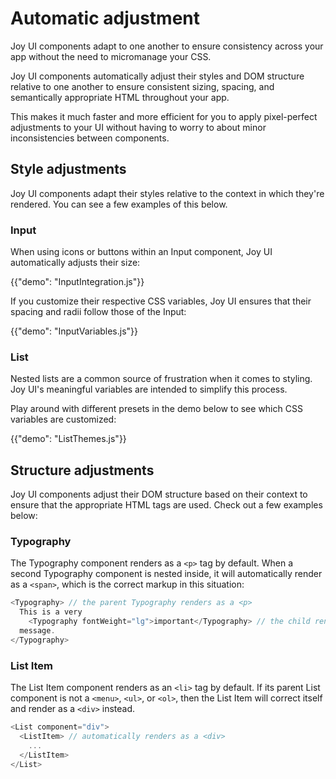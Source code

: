 # Automatic adjustment

<p class="description">Joy UI components adapt to one another to ensure consistency across your app without the need to micromanage your CSS.</p>

Joy UI components automatically adjust their styles and DOM structure relative to one another to ensure consistent sizing, spacing, and semantically appropriate HTML throughout your app.

This makes it much faster and more efficient for you to apply pixel-perfect adjustments to your UI without having to worry to about minor inconsistencies between components.

## Style adjustments

Joy UI components adapt their styles relative to the context in which they're rendered. You can see a few examples of this below.

### Input

When using icons or buttons within an Input component, Joy UI automatically adjusts their size:

{{"demo": "InputIntegration.js"}}

If you customize their respective CSS variables, Joy UI ensures that their spacing and radii follow those of the Input:

{{"demo": "InputVariables.js"}}

### List

Nested lists are a common source of frustration when it comes to styling. Joy UI's meaningful variables are intended to simplify this process.

Play around with different presets in the demo below to see which CSS variables are customized:

{{"demo": "ListThemes.js"}}

## Structure adjustments

Joy UI components adjust their DOM structure based on their context to ensure that the appropriate HTML tags are used. Check out a few examples below:

### Typography

The Typography component renders as a `<p>` tag by default. When a second Typography component is nested inside, it will automatically render as a `<span>`, which is the correct markup in this situation:

```js
<Typography> // the parent Typography renders as a <p>
  This is a very
    <Typography fontWeight="lg">important</Typography> // the child renders as a <span>
  message.
</Typography>
```

### List Item

The List Item component renders as an `<li>` tag by default. If its parent List component is not a `<menu>`, `<ul>`, or `<ol>`, then the List Item will correct itself and render as a `<div>` instead.

```js
<List component="div">
  <ListItem> // automatically renders as a <div>
    ...
  </ListItem>
</List>
```
